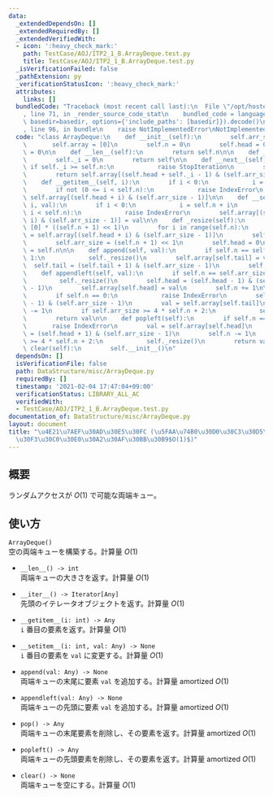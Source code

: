 ```yaml
---
data:
  _extendedDependsOn: []
  _extendedRequiredBy: []
  _extendedVerifiedWith:
  - icon: ':heavy_check_mark:'
    path: TestCase/AOJ/ITP2_1_B.ArrayDeque.test.py
    title: TestCase/AOJ/ITP2_1_B.ArrayDeque.test.py
  _isVerificationFailed: false
  _pathExtension: py
  _verificationStatusIcon: ':heavy_check_mark:'
  attributes:
    links: []
  bundledCode: "Traceback (most recent call last):\n  File \"/opt/hostedtoolcache/Python/3.10.5/x64/lib/python3.10/site-packages/onlinejudge_verify/documentation/build.py\"\
    , line 71, in _render_source_code_stat\n    bundled_code = language.bundle(stat.path,\
    \ basedir=basedir, options={'include_paths': [basedir]}).decode()\n  File \"/opt/hostedtoolcache/Python/3.10.5/x64/lib/python3.10/site-packages/onlinejudge_verify/languages/python.py\"\
    , line 96, in bundle\n    raise NotImplementedError\nNotImplementedError\n"
  code: "class ArrayDeque:\n    def __init__(self):\n        self.arr_size = 1\n \
    \       self.array = [0]\n        self.n = 0\n        self.head = 0\n        self.tail\
    \ = 0\n\n    def __len__(self):\n        return self.n\n\n    def __iter__(self):\n\
    \        self._i = 0\n        return self\n\n    def __next__(self):\n       \
    \ if self._i >= self.n:\n            raise StopIteration\n        self._i += 1\n\
    \        return self.array[(self.head + self._i - 1) & (self.arr_size - 1)]\n\n\
    \    def __getitem__(self, i):\n        if i < 0:\n            i = self.n + i\n\
    \        if not (0 <= i < self.n):\n            raise IndexError\n        return\
    \ self.array[(self.head + i) & (self.arr_size - 1)]\n\n    def __setitem__(self,\
    \ i, val):\n        if i < 0:\n            i = self.n + i\n        if not (0 <=\
    \ i < self.n):\n            raise IndexError\n        self.array[(self.head +\
    \ i) & (self.arr_size - 1)] = val\n\n    def _resize(self):\n        new_arr =\
    \ [0] * ((self.n + 1) << 1)\n        for i in range(self.n):\n            new_arr[i]\
    \ = self.array[(self.head + i) & (self.arr_size - 1)]\n        self.array = new_arr\n\
    \        self.arr_size = (self.n + 1) << 1\n        self.head = 0\n        self.tail\
    \ = self.n\n\n    def append(self, val):\n        if self.n == self.arr_size -\
    \ 1:\n            self._resize()\n        self.array[self.tail] = val\n      \
    \  self.tail = (self.tail + 1) & (self.arr_size - 1)\n        self.n += 1\n\n\
    \    def appendleft(self, val):\n        if self.n == self.arr_size - 1:\n   \
    \         self._resize()\n        self.head = (self.head - 1) & (self.arr_size\
    \ - 1)\n        self.array[self.head] = val\n        self.n += 1\n\n    def pop(self):\n\
    \        if self.n == 0:\n            raise IndexError\n        self.tail = (self.tail\
    \ - 1) & (self.arr_size - 1)\n        val = self.array[self.tail]\n        self.n\
    \ -= 1\n        if self.arr_size >= 4 * self.n + 2:\n            self._resize()\n\
    \        return val\n\n    def popleft(self):\n        if self.n == 0:\n     \
    \       raise IndexError\n        val = self.array[self.head]\n        self.head\
    \ = (self.head + 1) & (self.arr_size - 1)\n        self.n -= 1\n        if self.arr_size\
    \ >= 4 * self.n + 2:\n            self._resize()\n        return val\n\n    def\
    \ clear(self):\n        self.__init__()\n"
  dependsOn: []
  isVerificationFile: false
  path: DataStructure/misc/ArrayDeque.py
  requiredBy: []
  timestamp: '2021-02-04 17:47:04+09:00'
  verificationStatus: LIBRARY_ALL_AC
  verifiedWith:
  - TestCase/AOJ/ITP2_1_B.ArrayDeque.test.py
documentation_of: DataStructure/misc/ArrayDeque.py
layout: document
title: "\u4E21\u7AEF\u30AD\u30E5\u30FC (\u5FAA\u74B0\u30D0\u30C3\u30D5\u30A1/\u30E9\
  \u30F3\u30C0\u30E0\u30A2\u30AF\u30BB\u30B9$O(1)$)"
---
```


## 概要
ランダムアクセスが $O(1)$ で可能な両端キュー。

## 使い方
`ArrayDeque()`  
空の両端キューを構築する。計算量 $O(1)$

- `__len__() -> int`  
両端キューの大きさを返す。計算量 $O(1)$

- `__iter__() -> Iterator[Any]`  
先頭のイテレータオブジェクトを返す。計算量 $O(1)$

- `__getitem__(i: int) -> Any`  
`i` 番目の要素を返す。計算量 $O(1)$

- `__setitem__(i: int, val: Any) -> None`  
`i` 番目の要素を `val` に変更する。計算量 $O(1)$

- `append(val: Any) -> None`  
両端キューの末尾に要素 `val` を追加する。計算量 $\mathrm{amortized}\ O(1)$

- `appendleft(val: Any) -> None`  
両端キューの先頭に要素 `val` を追加する。計算量 $\mathrm{amortized}\ O(1)$

- `pop() -> Any`  
両端キューの末尾要素を削除し、その要素を返す。計算量 $\mathrm{amortized}\ O(1)$

- `popleft() -> Any`  
両端キューの先頭要素を削除し、その要素を返す。計算量 $\mathrm{amortized}\ O(1)$

- `clear() -> None`  
両端キューを空にする。計算量 $O(1)$
